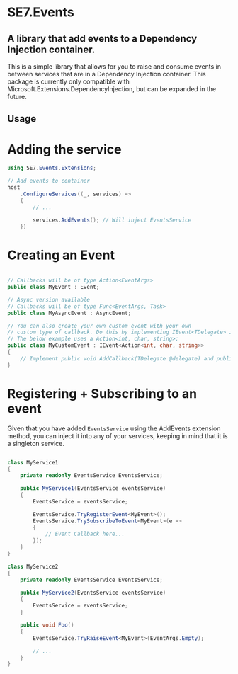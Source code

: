 ﻿# SE7.Events
## A library that add events to a Dependency Injection container.

This is a simple library that allows for you to raise and consume events in between services that are in a Dependency Injection container.
This package is currently only compatible with Microsoft.Extensions.DependencyInjection, but can be expanded in the future.

## Usage

# Adding the service

```csharp
using SE7.Events.Extensions;

// Add events to container
host
	.ConfigureServices((_, services) =>
	{
		// ...
		
		services.AddEvents(); // Will inject EventsService
	})

```

# Creating an Event

```csharp

// Callbacks will be of type Action<EventArgs>
public class MyEvent : Event;

// Async version available
// Callbacks will be of type Func<EventArgs, Task>
public class MyAsyncEvent : AsyncEvent;

// You can also create your own custom event with your own
// custom type of callback. Do this by implementing IEvent<TDelegate> instead.
// The below example uses a Action<int, char, string>:
public class MyCustomEvent : IEvent<Action<int, char, string>>
{
	// Implement public void AddCallback(TDelegate @delegate) and public bool TryRemoveCallback(TDelegate @delegate) here...
}

```

# Registering + Subscribing to an event
Given that you have added `EventsService` using the AddEvents extension method, you can inject it into any of your services,
keeping in mind that it is a singleton service.

```csharp

class MyService1
{
	private readonly EventsService EventsService;

	public MyService1(EventsService eventsService)
	{
		EventsService = eventsService;

		EventsService.TryRegisterEvent<MyEvent>();
		EventsService.TrySubscribeToEvent<MyEvent>(e =>
		{
			// Event Callback here...
		});
	}
}

class MyService2
{
	private readonly EventsService EventsService;

	public MyService2(EventsService eventsService)
	{
		EventsService = eventsService;
	}

	public void Foo()
	{
		EventsService.TryRaiseEvent<MyEvent>(EventArgs.Empty);

		// ...
	}
}

```